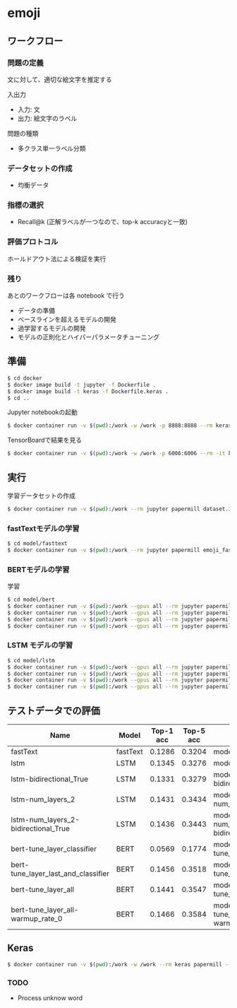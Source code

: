 # emoji

## ワークフロー

### 問題の定義

文に対して、適切な絵文字を推定する

入出力

- 入力: 文
- 出力: 絵文字のラベル

問題の種類

- 多クラス単一ラベル分類

### データセットの作成

- 均衡データ

### 指標の選択

- Recall@k (正解ラベルが一つなので、top-k accuracyと一致)

### 評価プロトコル

ホールドアウト法による検証を実行

### 残り

あとのワークフローは各 notebook で行う

- データの準備
- ベースラインを超えるモデルの開発
- 過学習するモデルの開発
- モデルの正則化とハイパーパラメータチューニング

## 準備

```sh
$ cd docker
$ docker image build -t jupyter -f Dockerfile .
$ docker image build -t keras -f Dockerfile.keras .
$ cd ..
```

Jupyter notebookの起動

```sh
$ docker container run -v $(pwd):/work -w /work -p 8888:8888 --rm keras jupyter notebook --ip 0.0.0.0 --allow-root

```

TensorBoardで結果を見る

```sh
$ docker container run -v $(pwd):/work -w /work -p 6006:6006 --rm -it keras tensorboard --logdir . --host=0.0.0.0
```

## 実行

学習データセットの作成

```sh
$ docker container run -v $(pwd):/work --rm jupyter papermill dataset.ipynb output/dataset_out.ipynb -p tweet_file tweets.json -p test_valid_size_per_emoji 500 -p out_dir output
```

### fastTextモデルの学習

```sh
$ cd model/fasttext
$ docker container run -v $(pwd):/work --rm jupyter papermill emoji_fasttext.ipynb output/output.ipynb
```

### BERTモデルの学習

学習


```sh
$ cd model/bert
$ docker container run -v $(pwd):/work --gpus all --rm jupyter papermill model.ipynb output/bert-tune_layer_classifier.ipynb -p data_dir data -p tune_layer classifier -p name bert-tune_layer_classifier
$ docker container run -v $(pwd):/work --gpus all --rm jupyter papermill model.ipynb output/bert-tune_layer_last_and_classifier.ipynb -p data_dir data -p tune_layer last_and_classifier -p name bert-tune_layer_last_and_classifier
$ docker container run -v $(pwd):/work --gpus all --rm jupyter papermill model.ipynb output/bert-tune_layer_all.ipynb -p data_dir data -p tune_layer all -p name bert-tune_layer_all
$ docker container run -v $(pwd):/work --gpus all --rm jupyter papermill model.ipynb output/bert-tune_layer_all-warmup_rate_0.ipynb -p data_dir data -p tune_layer all -p warmup_rate 0 -p name bert-tune_layer_all-warmup_rate_0
```

### LSTM モデルの学習

```sh
$ cd model/lstm
$ docker container run -v $(pwd):/work --gpus all --rm jupyter papermill model.ipynb output/lstm.ipynb -p data_dir "data" -p name lstm
$ docker container run -v $(pwd):/work --gpus all --rm jupyter papermill model.ipynb output/lstm-bidirectional_True.ipynb -p data_dir "data" -p bidirectional True -p name lstm-bidirectional_True
$ docker container run -v $(pwd):/work --gpus all --rm jupyter papermill model.ipynb output/lstm-num_layers_2.ipynb -p data_dir "data" -p num_layers 2 -p name lstm-num_layers_2
$ docker container run -v $(pwd):/work --gpus all --rm jupyter papermill model.ipynb output/lstm-num_layers_2-bidirectional_True.ipynb -p data_dir "data" -p bidirectional True -p num_layers 2 -p name lstm-num_layers_2-bidirectional_True
```

## テストデータでの評価

| Name | Model | Top-1 acc | Top-5 acc | notebook |
| --- | --- | --- | --- | --- |
| fastText | fastText | 0.1286 | 0.3204 | model/fasttext/output.ipynb |
| lstm | LSTM | 0.1345 | 0.3276 | model/lstm/output/lstm.ipynb |
| lstm-bidirectional_True | LSTM | 0.1331 | 0.3279 | model/lstm/output/lstm-bidirectional_True.ipynb |
| lstm-num_layers_2 | LSTM | 0.1431 | 0.3434 | model/lstm/output/lstm-num_layers_2.ipynb |
| lstm-num_layers_2-bidirectional_True | LSTM | 0.1436 | 0.3443 | model/lstm/output/lstm-num_layers_2-bidirectional_True.ipynb |
| bert-tune_layer_classifier | BERT | 0.0569 | 0.1774 | model/bert/output/bert-tune_layer_classifier.ipynb |
| bert-tune_layer_last_and_classifier | BERT | 0.1456 | 0.3518 | model/bert/output/bert-tune_layer_last_and_classifier.ipynb |
| bert-tune_layer_all | BERT | 0.1441 | 0.3547 | model/bert/output/bert-tune_layer_all.ipynb |
| bert-tune_layer_all-warmup_rate_0 | BERT | 0.1466 | 0.3584 | model/bert/output/bert-tune_layer_all-warmup_rate_0.ipynb |

## Keras

```sh
$ docker container run -v $(pwd):/work -w /work --rm keras papermill --log-level WARNING model/keras/embedding_flatten_model/model.ipynb model/keras/embedding_flatten_model/output/output.ipynb -f model/keras/embedding_flatten_model/params.yaml
```

### TODO

- Process unknow word